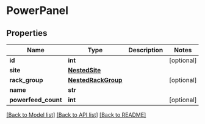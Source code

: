 # PowerPanel

## Properties
Name | Type | Description | Notes
------------ | ------------- | ------------- | -------------
**id** | **int** |  | [optional] 
**site** | [**NestedSite**](NestedSite.md) |  | 
**rack_group** | [**NestedRackGroup**](NestedRackGroup.md) |  | [optional] 
**name** | **str** |  | 
**powerfeed_count** | **int** |  | [optional] 

[[Back to Model list]](../README.md#documentation-for-models) [[Back to API list]](../README.md#documentation-for-api-endpoints) [[Back to README]](../README.md)


